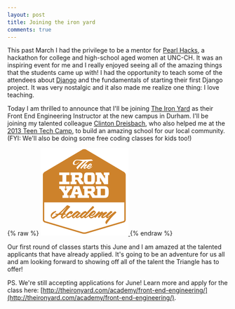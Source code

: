 ```yaml
---
layout: post
title: Joining the iron yard
comments: true
---
```


This past March I had the privilege to be a mentor for [Pearl Hacks](http://pearlhacks.com/), a hackathon for college and high-school aged women at UNC-CH. It was an inspiring event for me and I really enjoyed seeing all of the amazing things that the students came up with! I had the opportunity to teach some of the attendees about [Django](http://djangoproject.com) and the fundamentals of starting their first Django project. It was very nostalgic and it also made me realize one thing: I love teaching.

Today I am thrilled to announce that I'll be joining [The Iron Yard](http://theironyard.com/) as their Front End Engineering Instructor at the new campus in Durham. I'll be joining my talented colleague [Clinton Dreisbach](https://twitter.com/cndreisbach), who also helped me at the [2013 Teen Tech Camp](http://juliaelman.com/blog/2013/08/20/teen-tech-camp-recap/), to build an amazing school for our local community. (FYI: We'll also be doing some free coding classes for kids too!)

{% raw %}
<a href="http://theironyard.com/academy/">
	<img class="centered" src="/assets/images/the-iron-yard.png" alt="The Iron Yard Academy">
</a>
{% endraw %}

Our first round of classes starts this June and I am amazed at the talented applicants that have already applied. It's going to be an adventure for us all and am looking forward to showing off all of the talent the Triangle has to offer!

PS. We're still accepting applications for June! Learn more and apply for the class here: [http://theironyard.com/academy/front-end-engineering/](http://theironyard.com/academy/front-end-engineering/).
